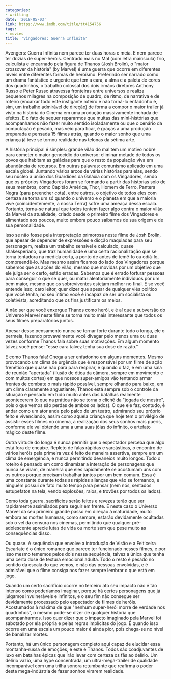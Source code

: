 ```yaml
---
categories:
- writting
date: '2018-05-03'
link: https://www.imdb.com/title/tt4154756
tags:
- movies
title: 'Vingadores: Guerra Infinita'
---
```


Avengers: Guerra Infinita nem parece ter duas horas e meia. E nem parece ter dúzias de super-heróis. Centrado mais no Mal (com letra maiúscula) frio, calculista e encarnado pela figura de Thanos (Josh Brolin), o "maior crossover da história" (by Marvel) é uma guerra que ocorre em diferentes níveis entre diferentes formas de heroísmo. Preferindo ser narrado como um drama fantástico e urgente que tem a cara, a alma e a paleta de cores dos quadrinhos, o trabalho colossal dos dois irmãos diretores Anthony Russo e Peter Russo atravessa fronteiras entre universos e realiza pequenos milagres na composição de quadro, de ritmo, de narrativa e de roteiro (encaixar todo este instigante roteiro e não torná-lo enfadonho é, sim, um trabalho admirável de direção) de forma a compor o maior trailer já visto na história do Cinema em uma produção massivamente inchada de efeitos. E o fato de sequer repararmos que muitas das mini-histórias que acompanhamos não fazer muito sentido isoladamente ou que o cenário da computação é pesado, mas veio para ficar, é graças a uma produção preparada e pensada 15 filmes atrás, quando o maior sonho que uma criança já teve se tornou realidade nas telonas da sétima arte.

A história principal é simples: grande vilão do mal tem um motivo nobre para cometer o maior genocídio do universo: eliminar metade de todos os povos que habitam as galáxias para que o resto da população viva em abundância de recursos. Em outras palavras: comunismo aplicado em uma escala global. Juntando vários arcos de várias histórias paralelas, sendo seu núcleo a união dos Guardiões da Galáxia com os Vingadores, sendo que os próprios Vingadores foram se formando a partir das histórias solo de seus membros, como Capitão América, Thor, Homem de Ferro, Pantera Negra (para preencher cota), entre outros, o objetivo de todos eles com certeza se torna um só quando o universo e o planeta em que a maioria vive (coincidentemente, a nossa Terra) sofre uma ameaça dessa escala. Portanto, torna-se natural que todos tentem fazer algo contra o maior vilão da Marvel da atualidade, criado desde o primeiro filme dos Vingadores e alimentado aos poucos, muito embora pouco saibamos de sua origem e de sua personalidade.

Isso se não fosse pela interpretação primorosa neste filme de Josh Brolin, que apesar de depender de expressões e dicção maquiadas para seu personagem, realiza um trabalho sensível e calculado, quase shakesperiano, que traz humanidade e uma certa racionalização que se torna tentadora na medida certa, a ponto de antes de temê-lo ou odiá-lo, compreendê-lo. Mas mesmo assim ficamos do lado dos Vingadores porque sabemos que as ações do vilão, mesmo que movidas por um objetivo que ele julga ser o certo, estão erradas. Sabemos que é errado torturar pessoas para conseguir o que se quer, ou matar aleatoriamente indivíduos por um bem maior, mesmo que os sobreviventes estejam melhor no final. E se você entende isso, caro leitor, quer dizer que apesar de qualquer viés político que você tenha, no seu íntimo você é incapaz de ser um socialista ou coletivista, acreditando que os fins justificam os meios.

A não ser que você enxergue Thanos como herói, e é aí que a subversão do Universo Marvel neste filme se torna muito mais interessante que todos os seus filmes preparatórios juntos.

Apesar desse pensamento nunca se tornar forte durante todo o longa, ele o permeia, fazendo provavelmente você divagar pelo menos uma ou duas vezes conforme Thanos fala sobre suas motivações. Em algum momento talvez você pense: "esse cara talvez tenha sua dose de razão."

E como Thanos fala! Chega a ser enfadonho em alguns momentos. Mesmo provocando um clima de urgência que é responsável por um filme de ação frenético que quase não pára para respirar, e quando o faz, é em uma sala de reunião "apertada" (ilusão de ótica da câmera, sempre em movimento e com muitos cortes) em que nossos super-amigos vão tentando armar frentes de combate o mais rápido possível, sempre olhando para baixo, em um clima claramente angustiante, Thanos está sempre sob o controle da situação e pensado em tudo muito antes das batalhas realmente acontecerem (o que na prática não se torna o clichê da "jogada de mestre", pois o que vemos são perdas de ambos os lados). O que ele faz, contudo, é andar como um ator anda pelo palco de um teatro, admirando seu próprio feito e vivenciando, assim como aquela criança que hoje tem o privilégio de assistir esses filmes no cinema, a realização dos seus sonhos mais pueris, conforme ele vai obtendo uma a uma suas jóias do infinito, o artefato mágico deste filme.

Outra virtude do longa é nunca permitir que o espectador perceba que algo está fora de encaixe. Repleto de falas rápidas e sarcásticas, o encontro de vários heróis pela primeira vez é feito de maneira assertiva, sempre em um clima de emergência, e nunca permitindo devaneios muito longos. Todo o roteiro é pensado em como dinamizar a interação de personagens que nunca se viram, de maneira que eles rapidamente se acostumam uns com os outros porque precisam trabalhar juntos por um bem comum. Essa é uma constante durante todas as rápidas alianças que vão se formando, e ninguém possui de fato muito tempo para pensar (nem nós, sentados estupefatos na tela, vendo explosões, raios, e trovões por todos os lados).

Como toda guerra, sacrifícios serão feitos e revezes terão que ser rapidamente assimilados para seguir em frente. E neste caso o Universo Marvel dá seu primeiro grande passo em direção à maturidade, muito embora as mortes humanas, como sempre, estarão devidamente ocultadas sob o vel da censura nos cinemas, permitindo que qualquer pré-adolescente aprecie lutas de vida ou morte sem que pese muito as consequências disso.

Ou quase. A sequência que envolve a introdução de Visão e a Feiticeira Escarlate é o único romance que parece ter funcionado nesses filmes, e por isso mesmo tememos pelos dois nessa sequência, talvez a única que tenha uma certa dose de textura emocional adulta. Todo o resto é pesado no sentido da escala do que vemos, e não das pessoas envolvidas, e é admirável que o filme consiga nos fazer sempre lembrar o que está em jogo.

Quando um certo sacrifício ocorre no terceiro ato seu impacto não é tão intenso como poderíamos imaginar, porque há certos personagens que já julgamos invulneráveis e infinitos, e o seu fim não consegue ser devidamente processado pelo espectador de filmes de heróis. Acostumados à máxima de que "nenhum super-herói morre de verdade nos quadrinhos", o mesmo pode-se dizer de qualquer história que acompanharmos. Isso quer dizer que o impacto imaginado pela Marvel foi sabotado por ela própria e pelas regras implícitas do jogo. E quando isso ocorre em uma escala um pouco maior é ainda pior, pois chega-se no nível de banalizar mortes.

Portanto, há um único personagem completo aqui capaz de elucidar essa montanha-russa de emoções, e este é Thanos. Todos são coadjuvantes de luxo em batalhas épicas que irão levar com certeza os fãs ao delírio. Um delírio vazio, uma hype concentrada, um ultra-mega-trailer de qualidade incomparável com uma trilha sonora retumbante que reafirma o poder desta mega-indústria de fazer sonhos virarem realidade.


